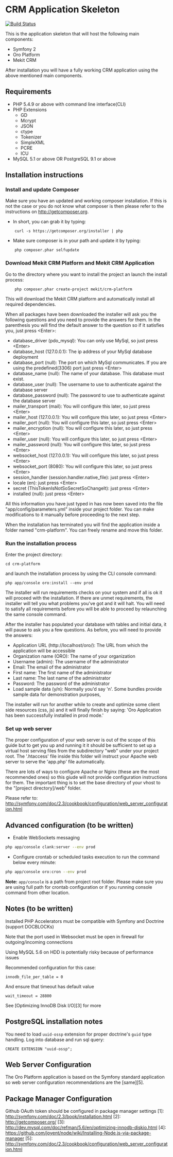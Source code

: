 CRM Application Skeleton
=========================

[![Build Status](https://travis-ci.org/adamjakab/MekitCrmPlatform.svg?branch=1.0)](https://travis-ci.org/adamjakab/MekitCrmPlatform)

This is the application skeleton that will host the following main components:

* Symfony 2
* Oro Platform
* Mekit CRM

After installation you will have a fully working CRM application using the above mentioned main components.

## Requirements

* PHP 5.4.9 or above with command line interface(CLI)
* PHP Extensions
    * GD
    * Mcrypt
    * JSON
    * ctype
    * Tokenizer
    * SimpleXML
    * PCRE
    * ICU
* MySQL 5.1 or above OR PostgreSQL 9.1 or above

## Installation instructions

### Install and update Composer

Make sure you have an updated and working composer installation. If this is not the case or you do not know what composer is then 
 please refer to the instructions on http://getcomposer.org.

- In short, you can grab it by typing:
```
    curl -s https://getcomposer.org/installer | php
```

- Make sure composer is in your path and update it by typing:
```
    php composer.phar selfupdate
```

### Download Mekit CRM Platform and Mekit CRM Application
 
Go to the directory where you want to install the project an launch the install process:

```
    php composer.phar create-project mekit/crm-platform
```

This will download the Mekit CRM platform and automatically install all required dependencies.

When all packages have been downloaded the installer will ask you the following questions and you need to provide the
answers for them. In the parenthesis you will find the default answer to the question so if it satisfies you, just press \<Enter\>:

- database_driver (pdo_mysql): You can only use MySql, so just press \<Enter\>
- database_host (127.0.0.1): The ip address of your MySql database deployment
- database_port (null): The port on which MySql communicates. If you are using the predefined(3306) port just press \<Enter\>
- database_name (null): The name of your database. This database must exist.
- database_user (null): The username to use to authenticate against the database server
- database_password (null): The password to use to authenticate against the database server
- mailer_transport (mail): You will configure this later, so just press \<Enter\>
- mailer_host (127.0.0.1): You will configure this later, so just press \<Enter\>
- mailer_port (null): You will configure this later, so just press \<Enter\>
- mailer_encryption (null): You will configure this later, so just press \<Enter\>
- mailer_user (null): You will configure this later, so just press \<Enter\>
- mailer_password (null): You will configure this later, so just press \<Enter\>
- websocket_host (127.0.0.1): You will configure this later, so just press \<Enter\>
- websocket_port (8080): You will configure this later, so just press \<Enter\>
- session_handler (session.handler.native_file): just press \<Enter\>
- locale (en): just press \<Enter\>
- secret (ThisTokenIsNotSoSecretSoChangeIt): just press \<Enter\>
- installed (null): just press \<Enter\>

All this information you have just typed in has now been saved into the file "app/config/parameters.yml" inside your project folder.
You can make modifications to it manually before proceeding to the next step.

When the installation has terminated you will find the application inside a folder named "crm-platform". You can freely
rename and move this folder.

### Run the installation process

Enter the project directory:

```
cd crm-platform
```

and launch the installation process by using the CLI console command:

```
php app/console oro:install --env prod
```

The installer will run requirements checks on your system and if all is ok it will proceed with the installation. If there
are unmet requirements, the installer will tell you what problems you've got and it will halt. You will need to satisfy
all requirements before you will be able to proceed by relaunching the same console command.

After the installer has populated your database with tables and initial data, it will pause to ask you a few questions.
As before, you will need to provide the answers:

- Application URL (http://localhost/oro/): The URL from which the application will be accessible
- Organization name (ORO): The name of your organization 
- Username (admin): The username of the administrator
- Email: The email of the administrator
- First name: The first name of the administrator
- Last name: The last name of the administrator
- Password: The password of the administrator
- Load sample data (y/n): Normally you'd say 'n'. Some bundles provide sample data for demonstration purposes, 

The installer will run for another while to create and optimize some client side resources (css, js) and it will finally
finish by saying: 'Oro Application has been successfully installed in prod mode.'


### Set up web server

The proper configuration of your web server is out of the scope of this guide but to get you up and running it it should be
sufficient to set up a virtual host serving files from the subdirectory "web" under your project root. The '.htaccess' file
inside this folder will instruct your Apache web server to serve the 'app.php' file automatically. 

There are lots of ways to configure Apache or Nginx (these are the most recommended ones)  so this giude will not provide
configuration instructions for them. The important thing is to set the base directory of your vhost to the
"[project directory]/web" folder.

Please refer to: http://symfony.com/doc/2.3/cookbook/configuration/web_server_configuration.html

## Advanced configuration (to be written)

- Enable WebSockets messaging

```bash
php app/console clank:server --env prod
```

- Configure crontab or scheduled tasks execution to run the command below every minute:

```bash
php app/console oro:cron --env prod
```
 
**Note:** ``app/console`` is a path from project root folder. Please make sure you are using full path for crontab configuration or if you running console command from other location.

## Notes (to be written)

Installed PHP Accelerators must be compatible with Symfony and Doctrine (support DOCBLOCKs)

Note that the port used in Websocket must be open in firewall for outgoing/incoming connections

Using MySQL 5.6 on HDD is potentially risky because of performance issues

Recommended configuration for this case:

    innodb_file_per_table = 0

And ensure that timeout has default value

    wait_timeout = 28800

See [Optimizing InnoDB Disk I/O][3] for more

## PostgreSQL installation notes

You need to load `uuid-ossp` extension for proper doctrine's `guid` type handling.
Log into database and run sql query:

```
CREATE EXTENSION "uuid-ossp";
```

## Web Server Configuration

The Oro Platform application is based on the Symfony standard application so web server configuration recommendations are the [same][5].

## Package Manager Configuration

Github OAuth token should be configured in package manager settings
[1]:  http://symfony.com/doc/2.3/book/installation.html
[2]:  http://getcomposer.org/
[3]:  http://dev.mysql.com/doc/refman/5.6/en/optimizing-innodb-diskio.html
[4]:  https://github.com/joyent/node/wiki/Installing-Node.js-via-package-manager
[5]:  http://symfony.com/doc/2.3/cookbook/configuration/web_server_configuration.html
